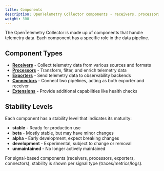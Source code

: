 ```yaml
---
title: Components
description: OpenTelemetry Collector components - receivers, processors, exporters, connectors, and extensions
weight: 300
---
```


The OpenTelemetry Collector is made up of components that handle telemetry data. Each component has a specific role in the data pipeline.

## Component Types

- **[Receivers](receiver/)** - Collect telemetry data from various sources and formats
- **[Processors](processor/)** - Transform, filter, and enrich telemetry data
- **[Exporters](exporter/)** - Send telemetry data to observability backends
- **[Connectors](connector/)** - Connect two pipelines, acting as both exporter and receiver
- **[Extensions](extension/)** - Provide additional capabilities like health checks

## Stability Levels

Each component has a stability level that indicates its maturity:

- **stable** - Ready for production use
- **beta** - Mostly stable, but may have minor changes
- **alpha** - Early development, expect breaking changes
- **development** - Experimental, subject to change or removal
- **unmaintained** - No longer actively maintained

For signal-based components (receivers, processors, exporters, connectors), stability is shown per signal type (traces/metrics/logs).
